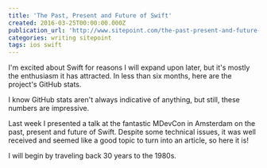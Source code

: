```yaml
---
title: 'The Past, Present and Future of Swift'
created: 2016-03-25T00:00:00.000Z
publication_url: 'http://www.sitepoint.com/the-past-present-and-future-of-swift/'
categories: writing sitepoint
tags: ios swift
---
```


I'm excited about Swift for reasons I will expand upon later, but it's mostly the enthusiasm it has attracted. In less than six months, here are the project's GitHub stats.

I know GitHub stats aren't always indicative of anything, but still, these numbers are impressive.

Last week I presented a talk at the fantastic MDevCon in Amsterdam on the past, present and future of Swift. Despite some technical issues, it was well received and seemed like a good topic to turn into an article, so here it is!

I will begin by traveling back 30 years to the 1980s.
